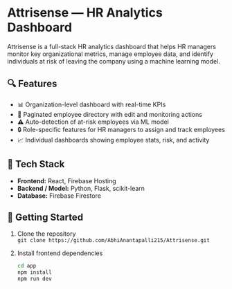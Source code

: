 # Attrisense — HR Analytics Dashboard

Attrisense is a full-stack HR analytics dashboard that helps HR managers monitor key organizational metrics, manage employee data, and identify individuals at risk of leaving the company using a machine learning model.

## 🔍 Features
- 📊 Organization-level dashboard with real-time KPIs
- 👥 Paginated employee directory with edit and monitoring actions
- ⚠️ Auto-detection of at-risk employees via ML model
- 🔒 Role-specific features for HR managers to assign and track employees
- 📈 Individual dashboards showing employee stats, risk, and activity

## 🧰 Tech Stack
- **Frontend:** React, Firebase Hosting
- **Backend / Model:** Python, Flask, scikit-learn
- **Database:** Firebase Firestore

## 🚀 Getting Started

1. Clone the repository  
   `git clone https://github.com/AbhiAnantapalli215/Attrisense.git`

2. Install frontend dependencies  
   ```bash
   cd app
   npm install
   npm run dev
